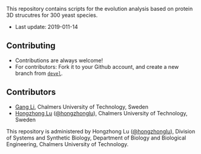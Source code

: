 This repository contains scripts for the evolution analysis based on protein 3D strucutres for 300 yeast species.
* Last update: 2019-011-14


## Contributing

* Contributions are always welcome! 
* For contributors: Fork it to your Github account, and create a new branch from [`devel`](https://github.com/SysBioChalmers/Evolution_of_Protein_3D_Structure/tree/Dev).
  
## Contributors

* [Gang Li](https://www.sysbio.se/people/gang-li), Chalmers University of Technology, Sweden
* [Hongzhong Lu](https://www.sysbio.se/people/hongzhong-lu) ([@hongzhonglu](https://github.com/hongzhonglu)), Chalmers University of Technology, Sweden


This repository is administered by Hongzhong Lu ([@hongzhonglu](https://github.com/hongzhonglu)), Division of Systems and Synthetic Biology, Department of Biology and Biological Engineering, Chalmers University of Technology.
